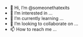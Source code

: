 - 👋 Hi, I’m @someonethatexits
- 👀 I’m interested in ...
- 🌱 I’m currently learning ...
- 💞️ I’m looking to collaborate on ...
- 📫 How to reach me ...

<!---
someonethatexits/someonethatexits is a ✨ special ✨ repository because its `README.md` (this file) appears on your GitHub profile.
You can click the Preview link to take a look at your changes.
--->
